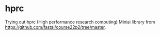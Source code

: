 # hprc
Trying out hprc (High performance research computing)
Miniai library from https://github.com/fastai/course22p2/tree/master.

